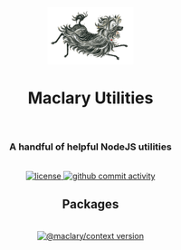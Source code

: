 <div align="center">
    <img alt="hairy maclary" src=".github/assets/maclary.png" width="30%"/>
    <h1>Maclary Utilities</h1><br/>
    <h3>A handful of helpful NodeJS utilities</h3></br>
</div>

<div align="center">
    <a href="https://github.com/maclary/utilities/blob/main/LICENSE">
        <img alt="license" src="https://img.shields.io/npm/l/maclary">
    </a>
    <a href="https://github.com/maclary/utilities/">
        <img alt="github commit activity" src="https://img.shields.io/github/commit-activity/m/maclary/utilities">
    </a><br/>
    <h2>Packages</h2><br/>
    <a href="https://npmjs.com/@maclary/context">
        <img alt="@maclary/context version" src="https://img.shields.io/npm/v/@maclary/context?color=black&style=flat-square&label=@maclary/context"/>
    </a><br/>
</div>
